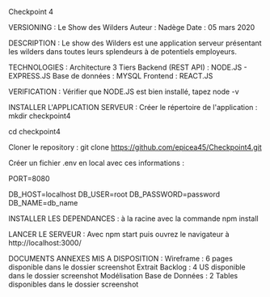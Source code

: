 Checkpoint 4

VERSIONING : 
Le Show des Wilders
Auteur : Nadège
Date : 05 mars 2020

DESCRIPTION : 
Le show des Wilders est une application serveur présentant les wilders dans toutes leurs splendeurs à de potentiels employeurs.

TECHNOLOGIES : 
Architecture 3 Tiers
Backend (REST API) : NODE.JS - EXPRESS.JS
Base de données : MYSQL
Frontend : REACT.JS

VERIFICATION :
Vérifier que NODE.JS est bien installé, tapez node -v

INSTALLER L'APPLICATION SERVEUR : 
Créer le répertoire de l'application : 
mkdir checkpoint4

cd checkpoint4

Cloner le repository : git clone https://github.com/epicea45/Checkpoint4.git

Créer un fichier .env en local avec ces informations : 

PORT=8080

DB_HOST=localhost
DB_USER=root
DB_PASSWORD=password
DB_NAME=db_name

INSTALLER LES DEPENDANCES : 
à la racine avec la commande npm install

LANCER LE SERVEUR :
Avec npm start puis ouvrez le navigateur à http://localhost:3000/


DOCUMENTS ANNEXES MIS A DISPOSITION : 
Wireframe : 6 pages disponible dans le dossier screenshot
Extrait Backlog : 4 US disponible dans le dossier screenshot
Modélisation Base de Données : 2 Tables disponibles dans le dossier screenshot